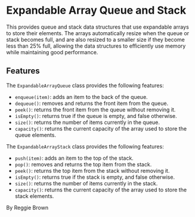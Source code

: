 # Expandable Array Queue and Stack

This provides queue and stack data structures that use expandable arrays to store their elements. The arrays automatically resize when the queue or stack becomes full, and are also resized to a smaller size if they become less than 25% full, allowing the data structures to efficiently use memory while maintaining good performance.

## Features

The `ExpandableArrayQueue` class provides the following features:

- `enqueue(item)`: adds an item to the back of the queue.
- `dequeue()`: removes and returns the front item from the queue.
- `peek()`: returns the front item from the queue without removing it.
- `isEmpty()`: returns true if the queue is empty, and false otherwise.
- `size()`: returns the number of items currently in the queue.
- `capacity()`: returns the current capacity of the array used to store the queue elements.

The `ExpandableArrayStack` class provides the following features:

- `push(item)`: adds an item to the top of the stack.
- `pop()`: removes and returns the top item from the stack.
- `peek()`: returns the top item from the stack without removing it.
- `isEmpty()`: returns true if the stack is empty, and false otherwise.
- `size()`: returns the number of items currently in the stack.
- `capacity()`: returns the current capacity of the array used to store the stack elements.


By Reggie Brown
